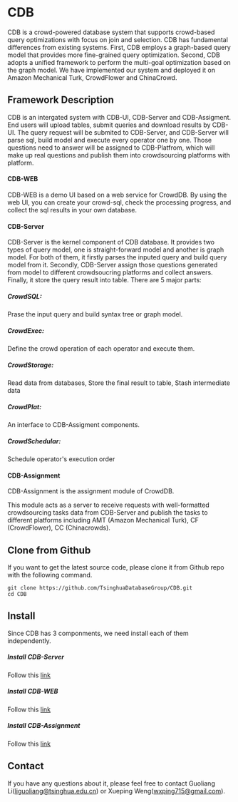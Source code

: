 # CDB

CDB is a crowd-powered database system that supports crowd-based query optimizations with focus on join and selection. 
CDB has fundamental differences from existing systems. First, CDB employs a graph-based query model that provides 
more fine-grained query optimization. Second, CDB adopts a unified framework to perform the multi-goal optimization based on the graph
model. We have implemented our system and deployed it on Amazon Mechanical Turk, CrowdFlower and ChinaCrowd. 

## Framework Description
CDB is an intergated system with CDB-UI, CDB-Server and CDB-Assigment. End users will upload tables, submit queries and download results by CDB-UI. The
query request will be submited to CDB-Server, and CDB-Server will parse sql, build model and execute every operator one by one. Those questions need to 
answer will be assigned to CDB-Platfrom, which will make up real questions and publish them into crowdsourcing platforms with platform. 

#### CDB-WEB

CDB-WEB is a demo UI based on a web service for CrowdDB. By using the web UI, you can create your crowd-sql, check the processing progress, and collect the sql results in your own database.

#### CDB-Server

CDB-Server is the kernel component of CDB database. It provides two types of query model, one is straight-forward model and another is graph model. 
For both of them, it firstly parses the inputed query and build query model from it. Secondly, CDB-Server assign those questions generated from model
to different crowdsoucring platforms and collect answers. Finally, it store the query result into table. There are 5 major parts:

##### CrowdSQL:
Prase the input query and build syntax tree or graph model.
##### CrowdExec:
Define the crowd operation of each operator and execute them.
##### CrowdStorage:
Read data from databases, Store the final result to table, Stash intermediate data
##### CrowdPlat:
An interface to CDB-Assigment components. 
##### CrowdSchedular:
Schedule operator's execution order

#### CDB-Assignment

CDB-Assignment is the assignment module of CrowdDB.

This module acts as a server to receive requests with well-formatted crowdsourcing tasks data from CDB-Server and publish the tasks to different platforms including AMT (Amazon Mechanical Turk), CF (CrowdFlower), CC (Chinacrowds).

## Clone from Github
If you want to get the latest source code, please clone it from Github repo with the following command. 

```
git clone https://github.com/TsinghuaDatabaseGroup/CDB.git
cd CDB
```

## Install
Since CDB has 3 componments, we need install each of them independently.

##### Install CDB-Server
Follow this [link](CDB-Server/README.md)
##### Install CDB-WEB
Follow this [link](CDB-WEB/README.md)
##### Install CDB-Assignment
Follow this [link](CDB-Assignment/README.md)

## Contact

If you have any questions about it, please feel free to contact Guoliang Li(liguoliang@tsinghua.edu.cn) or Xueping Weng(wxping715@gmail.com).
